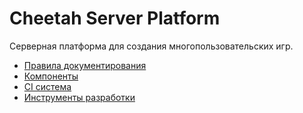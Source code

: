 # Cheetah Server Platform

Серверная платформа для создания многопользовательских игр.

- [Правила документирования](docs/README.md)
- [Компоненты](Documents/cheetah-game/platform/server/README.md)
- [CI система](.github/index.md)
- [Инструменты разработки](dev/README.md)